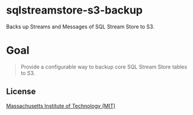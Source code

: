 # sqlstreamstore-s3-backup

Backs up Streams and Messages of SQL Stream Store to S3.

# Goal

> Provide a configurable way to backup core SQL Stream Store tables to S3.

## License

[Massachusetts Institute of Technology (MIT)](https://choosealicense.com/licenses/mit/)

